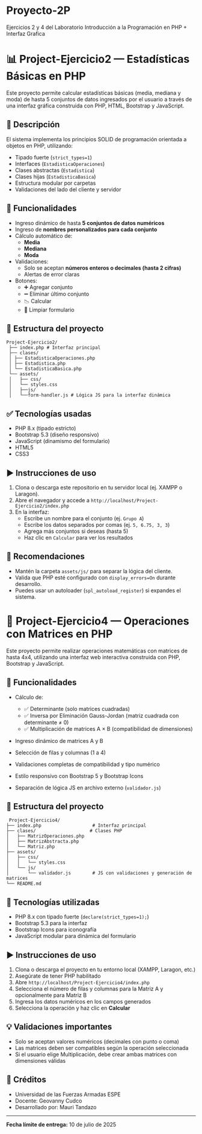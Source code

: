# Proyecto-2P
Ejercicios 2 y 4 del Laboratorio Introducción a la Programación en PHP + Interfaz Grafica 

#

# 📊 Project-Ejercicio2 — Estadísticas Básicas en PHP

Este proyecto permite calcular estadísticas básicas (media, mediana y moda) de hasta 5 conjuntos de datos ingresados por el usuario a través de una interfaz gráfica construida con PHP, HTML, Bootstrap y JavaScript.

## 🧾 Descripción

El sistema implementa los principios SOLID de programación orientada a objetos en PHP, utilizando:

- Tipado fuerte (`strict_types=1`)
- Interfaces (`EstadisticaOperaciones`)
- Clases abstractas (`Estadistica`)
- Clases hijas (`EstadisticaBasica`)
- Estructura modular por carpetas
- Validaciones del lado del cliente y servidor

## 🎯 Funcionalidades

- Ingreso dinámico de hasta **5 conjuntos de datos numéricos**
- Ingreso de **nombres personalizados para cada conjunto**
- Cálculo automático de:
  - **Media**
  - **Mediana**
  - **Moda**
- Validaciones:
  - Solo se aceptan **números enteros o decimales (hasta 2 cifras)**
  - Alertas de error claras
- Botones:
  - ➕ Agregar conjunto
  - ➖ Eliminar último conjunto
  - 📉 Calcular
  - 🔁 Limpiar formulario

## 🧱 Estructura del proyecto
```
Project-Ejercicio2/
 ├── index.php # Interfaz principal
 ├── clases/
 │ ├── EstadisticaOperaciones.php
 │ ├── Estadistica.php
 │ └── EstadisticaBasica.php
 └── assets/
 │   ├── css/
 │   └── styles.css  
 │   ├──js/
 │   └──form-handler.js # Lógica JS para la interfaz dinámica
```
## ✅ Tecnologías usadas

- PHP 8.x (tipado estricto)
- Bootstrap 5.3 (diseño responsivo)
- JavaScript (dinamismo del formulario)
- HTML5
- CSS3

## ▶️ Instrucciones de uso

1. Clona o descarga este repositorio en tu servidor local (ej. XAMPP o Laragon).
2. Abre el navegador y accede a `http://localhost/Project-Ejercicio2/index.php`
3. En la interfaz:
   - Escribe un nombre para el conjunto (ej. `Grupo A`)
   - Escribe los datos separados por comas (ej. `5, 6.75, 3, 3`)
   - Agrega más conjuntos si deseas (hasta 5)
   - Haz clic en `Calcular` para ver los resultados

## 📂 Recomendaciones

- Mantén la carpeta `assets/js/` para separar la lógica del cliente.
- Valida que PHP esté configurado con `display_errors=On` durante desarrollo.
- Puedes usar un autoloader (`spl_autoload_register`) si expandes el sistema.

#

# 📐 Project-Ejercicio4 — Operaciones con Matrices en PHP

Este proyecto permite realizar operaciones matemáticas con matrices de hasta 4x4, utilizando una interfaz web interactiva construida con PHP, Bootstrap y JavaScript. 

## 🎯 Funcionalidades

- Cálculo de:
  - ✅ Determinante (solo matrices cuadradas)
  - ✅ Inversa por Eliminación Gauss-Jordan (matriz cuadrada con determinante ≠ 0)
  - ✅ Multiplicación de matrices A × B (compatibilidad de dimensiones)

- Ingreso dinámico de matrices A y B
- Selección de filas y columnas (1 a 4)
- Validaciones completas de compatibilidad y tipo numérico
- Estilo responsivo con Bootstrap 5 y Bootstrap Icons
- Separación de lógica JS en archivo externo (`validador.js`)

## 🧱 Estructura del proyecto

```
 Project-Ejercicio4/
├── index.php                   # Interfaz principal
├── clases/                    # Clases PHP
│   ├── MatrizOperaciones.php
│   ├── MatrizAbstracta.php
│   └── Matriz.php
├── assets/
│   ├── css/
│   │   └── styles.css         
│   └── js/
│       └── validador.js        # JS con validaciones y generación de matrices
└── README.md
```

## 🧠 Tecnologías utilizadas

- PHP 8.x con tipado fuerte (`declare(strict_types=1);`)
- Bootstrap 5.3 para la interfaz
- Bootstrap Icons para iconografía
- JavaScript modular para dinámica del formulario

## ▶️ Instrucciones de uso

1. Clona o descarga el proyecto en tu entorno local (XAMPP, Laragon, etc.)
2. Asegúrate de tener PHP habilitado
3. Abre `http://localhost/Project-Ejercicio4/index.php`
4. Selecciona el número de filas y columnas para la Matriz A y opcionalmente para Matriz B
5. Ingresa los datos numéricos en los campos generados
6. Selecciona la operación y haz clic en **Calcular**

## 💡 Validaciones importantes

- Solo se aceptan valores numéricos (decimales con punto o coma)
- Las matrices deben ser compatibles según la operación seleccionada
- Si el usuario elige Multiplicación, debe crear ambas matrices con dimensiones válidas


## 🧠 Créditos

- Universidad de las Fuerzas Armadas ESPE  
- Docente: Geovanny Cudco  
- Desarrollado por: Mauri Tandazo

---

**Fecha límite de entrega:** 10 de julio de 2025


